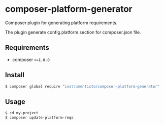 composer-platform-generator
===========================

Composer plugin for generating platform requirements.

The plugin generate config.platform section for composer.json file. 


## Requirements

- composer `>=1.0.0`

## Install

```bash
$ composer global require "instrumentisto/composer-platform-generator"
```

## Usage

```bash
$ cd my-project
$ composer update-platform-reqs
```
